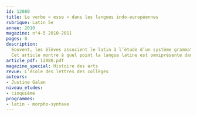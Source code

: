 ```yaml
---
id: 12080
title: Le verbe « esse » dans les langues indo-européennes 
rubrique: Latin 5e
annee: 2010
magazine: n°4-5 2010-2011
pages: 8
description: 
  Souvent, les élèves associent le latin à l’étude d’un système grammatical complexe et à la découverte d’une civilisation antique, le réduisant ainsi au statut de langue morte dont l’apprentissage est superflu, si des liens ne sont pas régulièrement établis avec les langues européennes actuelles. Ceux-ci leur révèlent alors le caractère fondateur et vivant du latin et le rendent directement utile à la compréhension et à l’assimilation des langues vivantes enseignées au collège.
  Cet article montre à quel point la langue latine est omniprésente dans la morphologie et la syntaxe des langues européennes grâce à une étude de la morphologie du présent de l’indicatif du verbe « esse ».
article_pdf: 12080.pdf
magazine_special: Histoire des arts
revue: L’école des lettres des collèges
auteurs:
- Justine Galan
niveau_etudes:
- cinquième
programmes:
- latin - morpho-syntaxe
---
```

